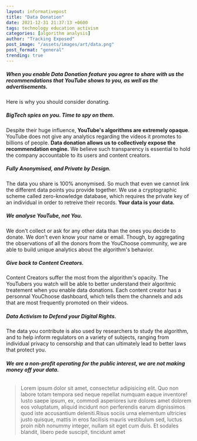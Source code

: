 ```yaml
---
layout: informativepost
title: "Data Donation"
date: 2021-12-31 21:37:13 +0600
tags: technology education activism
categories: [algorithm analysis]
author: "Tracking Exposed"
post_image: "/assets/images/art/data.png"
post_format: "general"
trending: true
---
```


##### When you enable Data Donation feature you agree to share with us the recommendations that YouTube shows to you, as well as the advertisements.

Here is why you should consider donating.<br>

##### BigTech spies on you. Time to spy on them.

Despite their huge influence, **YouTube's algorithms are extremely opaque**. YouTube does not give any analytics regarding the videos it promotes to billions of people. 
**Data donation allows us to collectively expose the recommendation engine.** We believe such transparency is essential to hold the company accountable to its users and content creators.

##### Fully Anonymised, and Private by Design.

The data you share is 100% anonymised. So much that even we cannot link the different data points you provide together. 
We use a cryptographic scheme called zero-knowledge database, which requires the private key of an individual in order to retreive their records. **Your data is your data.**

##### We analyse YouTube, not You.

We don't collect or ask for any other data than the ones you decide to donate. We don't even know your name or email.
Though, by aggregating the observations of all the donors from the YouChoose community, we are able to build unique analytics about the algorithm's behavior. 

##### Give back to Content Creators.

Content Creators suffer the most from the algorithm's opacity. The YouTubers you watch will be able to better understand their algoritmic treatement when you enable data donations.
Each content creator has a personnal YouChoose dashboard, which tells them the channels and ads that are most frequently promoted on their videos. 

##### Data Activism to Defend your Digital Rights.

The data you contribute is also used by researchers to study the algorithm, and to help inform regulators on a variety of subjects, ranging from individual privacy to censorship and that can ultimately lead to better laws that protect you.

###### **We are a non-profit operating for the public interest, we are not making money off your data.**

<blockquote class="blockquote single-quote">
  <p> Lorem ipsum dolor sit amet, consectetur adipisicing elit. Quo non labore totam tempora sed neque repellat numquam eaque inventore! Iusto saepe ipsum, ex, commodi asperiores iure dolores amet dolorem eos voluptatum, aliquid incidunt non perferendis earum dignissimos quod iste accusantium deleniti.Risus sociis urna elementum ultricies justo quisque, mattis in eros facilisis mauris vestibulum sed, luctus proin nibh nonummy integer, nullam sit eget cum duis. Et sodales blandit, libero pede suscipit, tincidunt amet </p>
</blockquote>
